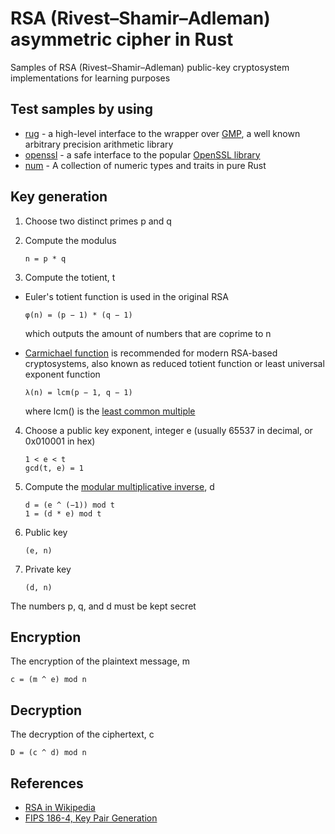# RSA (Rivest–Shamir–Adleman) asymmetric cipher in Rust

Samples of RSA (Rivest–Shamir–Adleman) public-key cryptosystem implementations for learning purposes

## Test samples by using

- [rug](https://crates.io/crates/rug) - a high-level interface to the wrapper over [GMP](https://gmplib.org/), a well known arbitrary precision arithmetic library
- [openssl](https://crates.io/crates/openssl) - a safe interface to the popular [OpenSSL library](https://www.openssl.org/)
- [num](https://crates.io/crates/num) - A collection of numeric types and traits in pure Rust

## Key generation

1. Choose two distinct primes p and q

2. Compute the modulus

   ```text
   n = p * q
   ```

3. Compute the totient, t

- Euler's totient function is used in the original RSA

   ```text
   φ(n) = (p − 1) * (q − 1)
   ```

   which outputs the amount of numbers that are coprime to n

- [Carmichael function](https://en.wikipedia.org/wiki/Carmichael_function) is recommended for modern RSA-based cryptosystems, also known as reduced totient function or least universal exponent function

   ```text
   λ(n) = lcm(p − 1, q − 1)
   ```

   where lcm() is the [least common multiple](https://en.wikipedia.org/wiki/Least_common_multiple)

4. Choose a public key exponent, integer e (usually 65537 in decimal, or 0x010001 in hex)

   ```text
   1 < e < t
   gcd(t, e) = 1
   ```

5. Compute the [modular multiplicative inverse](https://en.wikipedia.org/wiki/Modular_multiplicative_inverse), d

   ```text
   d = (e ^ (−1)) mod t
   1 = (d * e) mod t
   ```

6. Public key

   ```text
   (e, n)
   ```

7. Private key

   ```text
   (d, n)
   ```

The numbers p, q, and d must be kept secret

## Encryption

The encryption of the plaintext message, m

```text
c = (m ^ e) mod n
```

## Decryption

The decryption of the ciphertext, c

```text
D = (c ^ d) mod n
```

## References

- [RSA in Wikipedia](https://en.wikipedia.org/wiki/RSA_(cryptosystem))
- [FIPS 186-4, Key Pair Generation](https://nvlpubs.nist.gov/nistpubs/FIPS/NIST.FIPS.186-4.pdf#page=62)